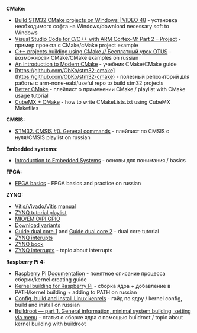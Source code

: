 __CMake:__
- [Build STM32 CMake projects on Windows | VIDEO 48](https://www.youtube.com/watch?v=KbnHT1SoOj0&t=319s&ab_channel=MatejBlag%C5%A1i%C4%8D) - установка необходимого софта на Windows/download necessary soft to Windows
- [Visual Studio Code for C/C++ with ARM Cortex-M: Part 2 – Project](https://mcuoneclipse.com/2021/05/04/visual-studio-code-for-c-c-with-arm-cortex-m-part-2/) - пример проекта с CMake/cMake project example
- [C++ projects building using CMake // Бесплатный урок OTUS](https://www.youtube.com/watch?v=LZwEtbc9gEA&list=PLO3JODDnUPVnoiIumyQpIPGrEHe9D7lod&ab_channel=OTUS%D0%9E%D0%BD%D0%BB%D0%B0%D0%B9%D0%BD-%D0%BE%D0%B1%D1%80%D0%B0%D0%B7%D0%BE%D0%B2%D0%B0%D0%BD%D0%B8%D0%B5) - возможности CMake/CMake examples on russian
- [An Introduction to Modern CMake](https://cliutils.gitlab.io/modern-cmake/) - учебник CMake/CMake guide
- [https://github.com/ObKo/stm32-cmake](https://github.com/ObKo/stm32-cmake) - полезный репозиторий для работы с arm-none-eabi/useful repo to build stm32 projects
- [Better CMake](https://www.youtube.com/playlist?list=PL8i3OhJb4FNV10aIZ8oF0AA46HgA2ed8g) - плейлист о применении CMake / playlist with CMake usage tutorial
- [CubeMX + CMake](https://zenembed.com/cmake-cubemx) - how to write CMakeLists.txt using CubeMX Makefiles 


__CMSIS:__
- [STM32. CMSIS #0. General commands](https://www.youtube.com/watch?v=q8Y4mMofvlo&list=PL9lkEHy8EJU9rsMIawXlRMQgcplo_Yezr&ab_channel=NR.electronics) - плейлист по CMSIS с нуля/CMSIS playlist on russian


__Embedded systems:__
- [Introduction to Embedded Systems](https://www.coursera.org/learn/introduction-embedded-systems/)  - основы для понимания / basics


__FPGA:__
- [FPGA basics](https://github.com/sokhramov/useful-materials/blob/main/XilinxCourse_v2.2.pdf) - FPGA basics and practice on russian


__ZYNQ:__
- [Vitis/Vivado/Vitis manual](https://www.xilinx.com/content/dam/xilinx/support/documents/sw_manuals/xilinx2019_1/ug1165-zynq-embedded-design-tutorial.pdf)
- [ZYNQ tutorial playlist](https://www.youtube.com/playlist?list=PL_Nji0JOuXg3QpmlzqZmDFDBcIIflpdwA)
- [MIO/EMIO/PI GPIO](https://russianblogs.com/article/5669127644/)
- [Download variants](https://allaboutfpga.com/boot-from-sd-card-spi-flash-using-edge-zynq-soc-fpga-kit/)
- [Guide dual core 1](https://www.hackster.io/whitney-knitter/dual-arm-hello-world-on-zynq-using-vitis-9fc8b7) and [Guide dual core 2](https://docs.xilinx.com/v/u/en-US/xapp1079-amp-bare-metal-cortex-a9) - dual core tutorial
- [ZYNQ interupts](https://prof.bht-berlin.de/fileadmin/prof/svoss/CES/Datenblaetter/how-to-use-interrupts-on-zynqsoc.pdf)
- [ZYNQ book](https://is.muni.cz/el/1433/jaro2015/PV191/um/The_Zynq_Book_ebook.pdf)
- [ZYNQ interrupts](https://support.xilinx.com/s/question/0D52E00006hpN1MSAU/gic-setup-in-baremetal-amp-architecture?language=en_US) - topic about interrupts


__Raspberry Pi 4:__
- [Raspberry Pi Documentation](https://www.raspberrypi.com/documentation/computers/linux_kernel.html) - понятное описание процесса сборки/kernel creating guide
- [Kernel building for Raspberry Pi](https://blablacode.ru/raspberry-pi/562) - сборка ядра + добавление в PATH/kernel building + adding to PATH on russian
- [Config, build and install Linux kenrels](https://www.youtube.com/watch?v=1Yc-u5IyufI&ab_channel=SpecialistTV) - гайд по ядру / kernel config, build and install on russian
- [Buildroot — part 1. General information, minimal system building, setting via menu](https://habr.com/ru/post/448638/) - статья о сборке ядра с помощью buildroot / topic about kernel building with buildroot
